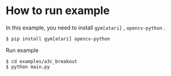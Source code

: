 # How to run example
In this example, you need to install `gym[atari]` , `opencv-python` .
```
$ pip install gym[atari] opencv-python
```

Run example
```
$ cd examples/a3c_breakout
$ python main.py
```
